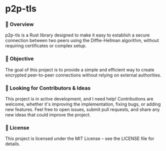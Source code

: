 # p2p-tls

### 📌 Overview

p2p-tls is a Rust library designed to make it easy to establish a secure connection between two peers using the Diffie-Hellman algorithm, without requiring certificates or complex setup.

### 🚀 Objective

The goal of this project is to provide a simple and efficient way to create encrypted peer-to-peer connections without relying on external authorities.

### 🤝 Looking for Contributors & Ideas

This project is in active development, and I need help! Contributions are welcome, whether it's improving the implementation, fixing bugs, or adding new features. Feel free to open issues, submit pull requests, and share any new ideas that could improve the project.

### 📄 License

This project is licensed under the MIT License – see the LICENSE file for details.

